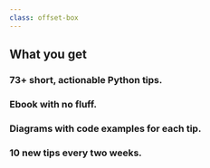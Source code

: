 ```yaml
---
class: offset-box
---
```


## What you get

### 73+ short, actionable Python tips.

### Ebook with no fluff.

### Diagrams with code examples for each tip.

### 10 new tips every two weeks.
